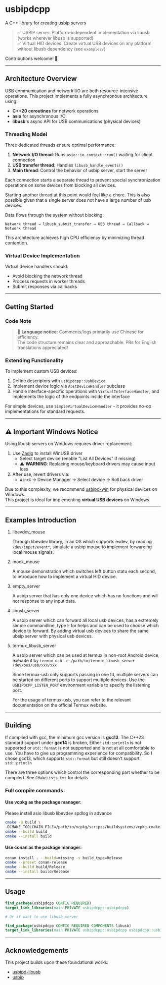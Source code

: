 # usbipdcpp

A C++ library for creating usbip servers

> ✅ USBIP server: Platform-independent implementation via libusb (works wherever libusb is supported)  
> ✅ Virtual HID devices: Create virtual USB devices on any platform without libusb dependency (see `examples/`)

Contributions welcome! 🚀

---

## Architecture Overview

USB communication and network I/O are both resource-intensive operations. This project implements a fully asynchronous
architecture using:

- **C++20 coroutines** for network operations
- **asio** for asynchronous I/O
- **libusb**'s async API for USB communications (physical devices)

### Threading Model

Three dedicated threads ensure optimal performance:

1. **Network I/O thread**: Runs `asio::io_context::run()` waiting for client connection
2. **USB transfer thread**: Handles `libusb_handle_events()`
3. **Main thread**: Control the behavior of usbip server, start the server

Each connection starts a separate thread to prevent special synchronization operations on some devices from blocking all
devices.

Starting another thread at this point would feel like a chore. This is also possible given that a single server does not
have a large number of usb devices.

Data flows through the system without blocking:

```
Network thread → libusb_submit_transfer → USB thread → Callback → Network thread
```

This architecture achieves high CPU efficiency by minimizing thread contention.

### Virtual Device Implementation

Virtual device handlers should:

- Avoid blocking the network thread
- Process requests in worker threads
- Submit responses via callbacks

---

## Getting Started

### Code Note

> 📝 **Language notice**: Comments/logs primarily use Chinese for efficiency.  
> The code structure remains clear and approachable. PRs for English translations appreciated!

### Extending Functionality

To implement custom USB devices:

1. Define descriptors with `usbipdcpp::UsbDevice`
2. Implement device logic via `AbstDeviceHandler` subclass
3. Handle interface-specific operations with `VirtualInterfaceHandler`, and implements the logic of the endpoints inside
   the interface

For simple devices, use `SimpleVirtualDeviceHandler` - it provides no-op implementations for standard requests.

---

## ⚠️ Important Windows Notice

Using libusb servers on Windows requires driver replacement:

1. Use [Zadig](https://zadig.akeo.ie/) to install WinUSB driver
    - Select target device (enable "List All Devices" if missing)
    - ⚠️ **WARNING**: Replacing mouse/keyboard drivers may cause input loss
2. After use, revert drivers via:
    - `Win+X` → Device Manager → Select device → Roll back driver

Due to this complexity, we recommend [usbipd-win](https://github.com/dorssel/usbipd-win) for physical devices on
Windows.  
This project is ideal for implementing **virtual USB devices** on Windows.

---

## Examples Introduction

1. libevdev_mouse

   Through libevdev library, in an OS which supports evdev, by reading `/dev/input/event*`, simulate a usbip mouse
   to implement forwarding local mouse signals.
2. mock_mouse

   A mouse demonstration which switches left button statu each second, to introduce how to implement a virtual
   HID device.
3. empty_server

   A usbip server that has only one device which has no functions and will not response to any input data.
4. libusb_server

   A usbip server which can forward all local usb devices, has a extremely simple commandline, type `h` for helps
   and can be used to choose which device to forward. By adding virtual usb devices to share the same ubsip server
   with physical usb devices.
5. termux_libusb_server

   A usbip server which can be used at termux in non-root Android device, execute it by
   `termux-usb -e /path/to/termux_libusb_server /dev/bus/usb/xxx/xxx`

   Since termux-usb only supports passing in one fd, multiple servers can be started on different ports to support multiple devices.
   Use the `USBIPDCPP_LISTEN_PORT` environment variable to specify the listening port.

   For the usage of termux-usb, you can refer to the relevant documentation on the official Termux website.

---

## Building

If compiled with gcc, the minimum gcc version is **gcc13**. The C++23 standard support under **gcc14** is broken,
Either `std::println` is not supported or `std::format` is not supported and is not at all comfortable to use.
You have to give up programming experience for compatibility.
So I chose gcc13, which supports `std::format` but still doesn't support `std::println`

There are three options which control the corresponding part whether to be compiled.
See `CMakeLists.txt` for details

### Full compile commands:

#### Use vcpkg as the package manager:

Please install asio libusb libevdev spdlog in advance

```bash
cmake -B build \
-DCMAKE_TOOLCHAIN_FILE=/path/to/vcpkg/scripts/buildsystems/vcpkg.cmake
cmake --build build
cmake --install build
```

#### Use conan as the package manager:

```bash
conan install . --build=missing -s build_type=Release
cmake --preset conan-release
cmake --build build/Release
cmake --install build/Release
```

---

## Usage

```cmake
find_package(usbipdcpp CONFIG REQUIRED)
target_link_libraries(main PRIVATE usbipdcpp::usbipdcpp)

# Or if want to use libusb server

find_package(usbipdcpp CONFIG REQUIRED COMPONENTS libusb)
target_link_libraries(main PRIVATE usbipdcpp::usbipdcpp usbipdcpp::usbipdcpp_libusb)
```

---

## Acknowledgements

This project builds upon these foundational works:

- [usbipd-libusb](https://github.com/raydudu/usbipd-libusb)
- [usbip](https://github.com/jiegec/usbip)  